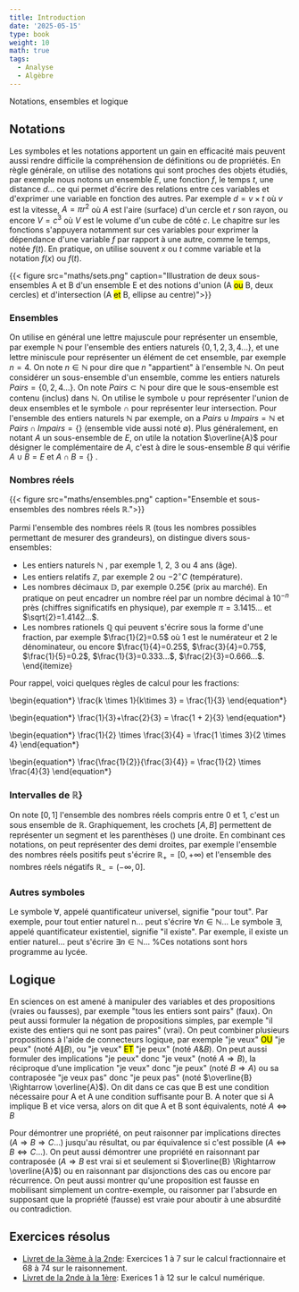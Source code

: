 ```yaml
---
title: Introduction
date: '2025-05-15'
type: book
weight: 10
math: true
tags:
  - Analyse
  - Algèbre
---
```


Notations, ensembles et logique

<!--more-->

## Notations

Les symboles et les notations apportent un gain en efficacité mais peuvent aussi rendre difficile la compréhension de définitions ou de propriétés. En règle générale, on utilise des notations qui sont proches des objets étudiés, par exemple nous notons un ensemble $E$, une fonction $f$, le temps $t$, une distance $d$... ce qui permet d'écrire des relations entre ces variables et d'exprimer une variable en fonction des autres. Par exemple $d=v \times t$ où $v$ est la vitesse, $A = \pi r^2$ où $A$ est l'aire (surface) d'un cercle et $r$ son rayon, ou encore $V=c^3$ où $V$ est le volume d'un cube de côté $c$. Le chapitre sur les fonctions s'appuyera notamment sur ces variables pour exprimer la dépendance d'une variable $f$ par rapport à une autre, comme le temps, notée $f(t)$. En pratique, on utilise souvent $x$ ou $t$ comme variable et la notation $f(x)$ ou $f(t)$.
 
{{< figure src="maths/sets.png" caption="Illustration de deux sous-ensembles A et B d'un ensemble E et des notions d'union (A <mark>ou</mark> B, deux cercles) et d'intersection (A <mark>et</mark> B, ellipse au centre)">}}

### Ensembles

On utilise en général une lettre majuscule pour représenter un ensemble, par exemple $\mathbb{N}$ pour l'ensemble des entiers naturels $\{0,1,2,3,4...\}$, et une lettre miniscule pour représenter un élément de cet ensemble, par exemple $n=4$. On note $n\in \mathbb{N}$ pour dire que $n$ "appartient" à l'ensemble $\mathbb{N}$.
On peut considérer un sous-ensemble d'un ensemble, comme les entiers naturels  $Pairs=\{0,2,4...\}$. On note $Pairs \subset \mathbb{N}$ pour dire que le sous-ensemble est contenu (inclus) dans $\mathbb{N}$.
On utilise le symbole $\cup$ pour représenter l'union de deux ensembles et le symbole $\cap$ pour représenter leur intersection. 
Pour l'ensemble des entiers naturels $\mathbb{N}$ par exemple, on a $Pairs \cup Impairs = \mathbb{N}$ et  $Pairs \cap Impairs = \{\}$ (ensemble vide aussi noté $\emptyset$). Plus généralement, en notant $A$ un sous-ensemble de $E$, on utile la notation $\overline{A}$ pour désigner le complémentaire de $A$, c'est à dire le sous-ensemble $B$ qui vérifie $A\cup B=E$ et $A\cap B=\{\}$ .

### Nombres réels

{{< figure src="maths/ensembles.png" caption="Ensemble et sous-ensembles des nombres réels $\mathbb{R}$.">}}

Parmi l'ensemble des nombres réels $\mathbb{R}$ (tous les nombres possibles permettant de mesurer des grandeurs), on distingue divers sous-ensembles:
* Les entiers naturels $\mathbb{N}$ , par exemple $1$, $2$, $3$ ou $4$ ans (âge).
* Les entiers relatifs $\mathbb{Z}$, par exemple $2$ ou $-2^{\circ}C$ (température).
* Les nombres décimaux $\mathbb{D}$, par exemple $0.25$€ (prix au marché). En pratique on peut encadrer un nombre réel par un nombre décimal à $10^{-n}$ près (chiffres significatifs en physique), par exemple $\pi=3.1415...$ et $\sqrt{2}=1.4142...$.
* Les nombres rationels $\mathbb{Q}$ qui peuvent s'écrire sous la forme d'une fraction, par exemple $\frac{1}{2}=0.5$ où $1$ est le numérateur et $2$ le dénominateur, ou encore $\frac{1}{4}=0.25$, $\frac{3}{4}=0.75$, $\frac{1}{5}=0.2$, $\frac{1}{3}=0.333...$, $\frac{2}{3}=0.666...$.
\end{itemize} 

Pour rappel, voici quelques règles de calcul pour les fractions:

\begin{equation*}
    \frac{k \times 1}{k\times 3} = \frac{1}{3}
\end{equation*}

\begin{equation*}
    \frac{1}{3}+\frac{2}{3} = \frac{1 + 2}{3}
\end{equation*}

\begin{equation*}
    \frac{1}{2} \times \frac{3}{4} = \frac{1 \times 3}{2 \times 4}
\end{equation*}

\begin{equation*}
    \frac{\frac{1}{2}}{\frac{3}{4}} = \frac{1}{2} \times \frac{4}{3}
\end{equation*}

### Intervalles de $\mathbb{R}$}

On note $[0,1]$ l'ensemble des nombres réels compris entre 0 et 1, c'est un sous ensemble de $\mathbb{R}$.
Graphiquement, les crochets $[A,B]$ permettent de représenter un segment et les parenthèses $()$ une droite. En combinant ces notations, on peut représenter des demi droites, par exemple l'ensemble des nombres réels positifs peut s'écrire $\mathbb{R}_+=[0,+\infty)$ et l'ensemble des nombres réels négatifs $\mathbb{R}_-=(-\infty,0]$.

### Autres symboles
Le symbole $\forall$, appelé quantificateur universel, signifie "pour tout". Par exemple, pour tout entier naturel n... peut s'écrire $\forall n \in \mathbb{N}$... Le symbole $\exists$, appelé quantificateur existentiel, signifie "il existe". Par exemple, il existe un entier naturel... peut s'écrire $\exists n \in \mathbb{N}$... %Ces notations sont hors programme au lycée.

## Logique

En sciences on est amené à manipuler des variables et des propositions (vraies ou fausses), par exemple "tous les entiers sont pairs" (faux).
On peut aussi formuler la négation de propositions simples, par exemple "il existe des entiers qui ne sont pas paires" (vrai).
On peut combiner plusieurs propositions à l'aide de connecteurs logique, par exemple "je veux" <mark>OU</mark> "je peux" (noté $A \| B$), ou "je veux" <mark>ET</mark> "je peux" (noté $A \& B$). On peut aussi formuler des implications "je peux" donc "je veux" (noté $A \Rightarrow B$), la réciproque d’une implication "je veux" donc "je peux" (noté $B \Rightarrow A$) ou sa contraposée "je veux pas" donc "je peux pas" (noté $\overline{B} \Rightarrow \overline{A}$). On dit dans ce cas que B est une condition nécessaire pour A et A une condition suffisante pour B.
A noter que si A implique B et vice versa, alors on dit que A et B sont équivalents, noté $A \Leftrightarrow  B$ 

Pour démontrer une propriété, on peut raisonner par implications directes ($A \Rightarrow B \Rightarrow C$...) jusqu'au résultat, ou par équivalence si c'est possible ($A \Leftrightarrow B \Leftrightarrow C$...). On peut aussi démontrer une propriété en raisonnant par contraposée ($A \Rightarrow B$ est vrai si et seulement si $\overline{B} \Rightarrow \overline{A}$) ou en raisonnant par disjonctions des cas ou encore par récurrence.
On peut aussi montrer qu'une proposition est fausse en mobilisant simplement un contre-exemple, ou raisonner par l'absurde en supposant que la propriété (fausse) est vraie pour aboutir à une absurdité ou contradiction.

## Exercices résolus
- [Livret de la 3ème à la 2nde](https://www.louislegrand.fr/wp-content/uploads/2021/07/Livret-3eme-2nde.pdf): Exercices 1 à 7 sur le calcul fractionnaire et 68 à 74 sur le raisonnement.
- [Livret de la 2nde à la 1ère](https://lycee-henri4.com/wp-content/uploads/2023/06/Livret-2nde-1ere.pdf): Exerices 1 à 12 sur le calcul numérique.